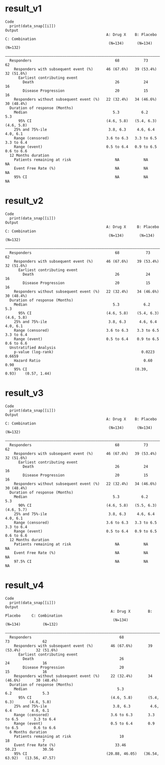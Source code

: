 # result_v1

    Code
      print(data_snap[[i]])
    Output
                                                  A: Drug X    B: Placebo   C: Combination
                                                   (N=134)      (N=134)        (N=132)    
      ————————————————————————————————————————————————————————————————————————————————————
      Responders                                      68           73             62      
        Responders with subsequent event (%)      46 (67.6%)   39 (53.4%)     32 (51.6%)  
          Earliest contributing event                                                     
            Death                                     26           24             16      
            Disease Progression                       20           15             16      
        Responders without subsequent event (%)   22 (32.4%)   34 (46.6%)     30 (48.4%)  
      Duration of response (Months)                                                       
        Median                                       5.3          6.2            5.3      
          95% CI                                  (4.6, 5.8)   (5.4, 6.3)     (4.6, 5.8)  
        25% and 75%-ile                            3.8, 6.3     4.6, 6.4       4.0, 6.1   
        Range (censored)                          3.6 to 6.3   3.3 to 6.5     3.3 to 6.4  
        Range (event)                             0.5 to 6.4   0.9 to 6.5     0.6 to 6.6  
      12 Months duration                                                                  
        Patients remaining at risk                    NA           NA             NA      
        Event Free Rate (%)                           NA           NA             NA      
        95% CI                                        NA           NA             NA      

# result_v2

    Code
      print(data_snap[[i]])
    Output
                                                  A: Drug X     B: Placebo    C: Combination
                                                   (N=134)       (N=134)         (N=132)    
      ——————————————————————————————————————————————————————————————————————————————————————
      Responders                                      68            73              62      
        Responders with subsequent event (%)      46 (67.6%)    39 (53.4%)      32 (51.6%)  
          Earliest contributing event                                                       
            Death                                     26            24              16      
            Disease Progression                       20            15              16      
        Responders without subsequent event (%)   22 (32.4%)    34 (46.6%)      30 (48.4%)  
      Duration of response (Months)                                                         
        Median                                       5.3           6.2             5.3      
          95% CI                                  (4.6, 5.8)    (5.4, 6.3)      (4.6, 5.8)  
        25% and 75%-ile                            3.8, 6.3      4.6, 6.4        4.0, 6.1   
        Range (censored)                          3.6 to 6.3    3.3 to 6.5      3.3 to 6.4  
        Range (event)                             0.5 to 6.4    0.9 to 6.5      0.6 to 6.6  
      Unstratified Analysis                                                                 
        p-value (log-rank)                                        0.0223          0.6659    
        Hazard Ratio                                               0.60            0.90     
        95% CI                                                 (0.39, 0.93)    (0.57, 1.44) 

# result_v3

    Code
      print(data_snap[[i]])
    Output
                                                  A: Drug X    B: Placebo   C: Combination
                                                   (N=134)      (N=134)        (N=132)    
      ————————————————————————————————————————————————————————————————————————————————————
      Responders                                      68           73             62      
        Responders with subsequent event (%)      46 (67.6%)   39 (53.4%)     32 (51.6%)  
          Earliest contributing event                                                     
            Death                                     26           24             16      
            Disease Progression                       20           15             16      
        Responders without subsequent event (%)   22 (32.4%)   34 (46.6%)     30 (48.4%)  
      Duration of response (Months)                                                       
        Median                                       5.3          6.2            5.3      
          90% CI                                  (4.6, 5.8)   (5.5, 6.3)     (4.6, 5.7)  
        25% and 75%-ile                            3.8, 6.3     4.6, 6.4       4.0, 6.1   
        Range (censored)                          3.6 to 6.3   3.3 to 6.5     3.3 to 6.4  
        Range (event)                             0.5 to 6.4   0.9 to 6.5     0.6 to 6.6  
      12 Months duration                                                                  
        Patients remaining at risk                    NA           NA             NA      
        Event Free Rate (%)                           NA           NA             NA      
        97.5% CI                                      NA           NA             NA      

# result_v4

    Code
      print(data_snap[[i]])
    Output
                                                    A: Drug X        B: Placebo     C: Combination
                                                     (N=134)          (N=134)          (N=132)    
      ————————————————————————————————————————————————————————————————————————————————————————————
      Responders                                        68               73               62      
        Responders with subsequent event (%)        46 (67.6%)       39 (53.4%)       32 (51.6%)  
          Earliest contributing event                                                             
            Death                                       26               24               16      
            Disease Progression                         20               15               16      
        Responders without subsequent event (%)     22 (32.4%)       34 (46.6%)       30 (48.4%)  
      Duration of response (Months)                                                               
        Median                                         5.3              6.2              5.3      
          95% CI                                    (4.6, 5.8)       (5.4, 6.3)       (4.6, 5.8)  
        25% and 75%-ile                              3.8, 6.3         4.6, 6.4         4.0, 6.1   
        Range (censored)                            3.6 to 6.3       3.3 to 6.5       3.3 to 6.4  
        Range (event)                               0.5 to 6.4       0.9 to 6.5       0.6 to 6.6  
      6 Months duration                                                                           
        Patients remaining at risk                      10               18               7       
        Event Free Rate (%)                           33.46            50.23            30.56     
        95% CI                                    (20.88, 46.05)   (36.54, 63.92)   (13.56, 47.57)


